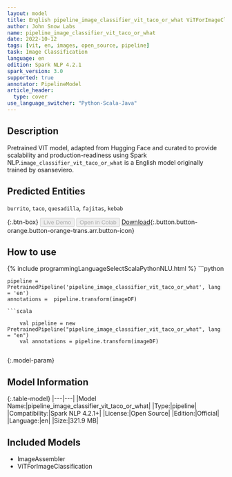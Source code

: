 ```yaml
---
layout: model
title: English pipeline_image_classifier_vit_taco_or_what ViTForImageClassification from osanseviero
author: John Snow Labs
name: pipeline_image_classifier_vit_taco_or_what
date: 2022-10-12
tags: [vit, en, images, open_source, pipeline]
task: Image Classification
language: en
edition: Spark NLP 4.2.1
spark_version: 3.0
supported: true
annotator: PipelineModel
article_header:
  type: cover
use_language_switcher: "Python-Scala-Java"
---
```


## Description

Pretrained VIT  model, adapted from Hugging Face and curated to provide scalability and production-readiness using Spark NLP.`image_classifier_vit_taco_or_what` is a English model originally trained by osanseviero.


## Predicted Entities

`burrito`, `taco`, `quesadilla`, `fajitas`, `kebab`



{:.btn-box}
<button class="button button-orange" disabled>Live Demo</button>
<button class="button button-orange" disabled>Open in Colab</button>
[Download](https://s3.amazonaws.com/auxdata.johnsnowlabs.com/public/models/pipeline_image_classifier_vit_taco_or_what_en_4.2.1_3.0_1665568885817.zip){:.button.button-orange.button-orange-trans.arr.button-icon}

## How to use



<div class="tabs-box" markdown="1">
{% include programmingLanguageSelectScalaPythonNLU.html %}
```python

    pipeline = PretrainedPipeline('pipeline_image_classifier_vit_taco_or_what', lang = 'en')
    annotations =  pipeline.transform(imageDF)
    
```
```scala

    val pipeline = new PretrainedPipeline("pipeline_image_classifier_vit_taco_or_what", lang = "en")
    val annotations = pipeline.transform(imageDF)
    
```
</div>

{:.model-param}
## Model Information

{:.table-model}
|---|---|
|Model Name:|pipeline_image_classifier_vit_taco_or_what|
|Type:|pipeline|
|Compatibility:|Spark NLP 4.2.1+|
|License:|Open Source|
|Edition:|Official|
|Language:|en|
|Size:|321.9 MB|

## Included Models

- ImageAssembler
- ViTForImageClassification

